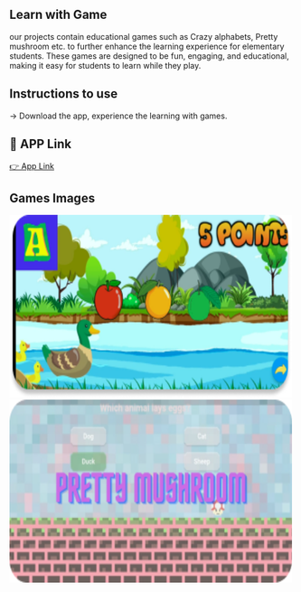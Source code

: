 
## Learn with Game
our projects contain educational games such as Crazy alphabets, Pretty mushroom etc. to further enhance the learning experience for elementary students. These games are designed to be fun, engaging, and educational, making it easy for students to learn while they play.

## Instructions to use
-> Download the app, experience the learning with games. 

## 🔗 APP Link
[👉  App Link](https://drive.google.com/file/d/1u0PjdO7lvn0As4KraH-VPnKEvZ_h15ke/view?usp=share_link)

## Games Images
<img src="crazy alphabet.png" width="500" height="324"> <img src="pretty musroom.png" width="500" height="324">

